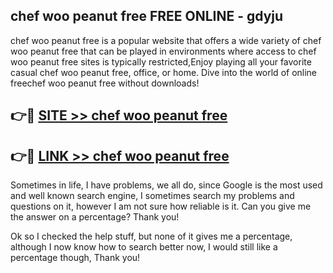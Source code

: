 ## chef woo peanut free FREE ONLINE - gdyju

chef woo peanut free is a popular website that offers a wide variety of chef woo peanut free that can be played in environments where access to chef woo peanut free sites is typically restricted,Enjoy playing all your favorite casual chef woo peanut free, office, or home. Dive into the world of online freechef woo peanut free without downloads!

## 👉🔴 [SITE >> chef woo peanut free](http://news.freeplayer.one?title=chef_woo_peanut_free&ref=FRRE)

## 👉🔴 [LINK >> chef woo peanut free](http://news.freeplayer.one?title=chef_woo_peanut_free&ref=FREE)

Sometimes in life, I have problems, we all do, since Google is the most used and well known search engine, I sometimes search my problems and questions on it, however I am not sure how reliable is it. Can you give me the answer on a percentage? Thank you!

Ok so I checked the help stuff, but none of it gives me a percentage, although I now know how to search better now, I would still like a percentage though, Thank you!